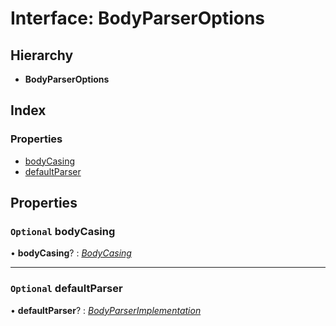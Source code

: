 # Interface: BodyParserOptions

## Hierarchy

* **BodyParserOptions**

## Index

### Properties

* [bodyCasing](bodyparseroptions.md#optional-bodycasing)
* [defaultParser](bodyparseroptions.md#optional-defaultparser)

## Properties

### `Optional` bodyCasing

• **bodyCasing**? : *[BodyCasing](../enums/bodycasing.md)*

___

### `Optional` defaultParser

• **defaultParser**? : *[BodyParserImplementation](../README.md#bodyparserimplementation)*

